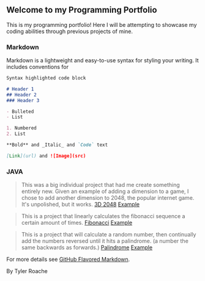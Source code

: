 ## Welcome to my Programming Portfolio

This is my programming portfolio! Here I will be attempting to showcase my coding abilities through previous projects of mine.

### Markdown

Markdown is a lightweight and easy-to-use syntax for styling your writing. It includes conventions for

```markdown
Syntax highlighted code block

# Header 1
## Header 2
### Header 3

- Bulleted
- List

1. Numbered
2. List

**Bold** and _Italic_ and `Code` text

[Link](url) and ![Image](src)
```

### JAVA

> This was a big individual project that had me create something entirely new. Given an example of adding a dimension to a game, I chose to add another dimension to 2048, the popular internet game. It's unpolished, but it works.
[3D 2048](https://github.com/Tyler-Roa/3D-2048)
[Example](https://github.com/Tyler-Roa/Programming-Portfolio/blob/main/images/3d%202048%20ex.png)

> This is a project that linearly calculates the fibonacci sequence a certain amount of times. [Fibonacci](https://github.com/Tyler-Roa/Programming-Portfolio/blob/main/JavaChapters/Chapter%206/Fibbo.java)
[Example](https://github.com/Tyler-Roa/Programming-Portfolio/blob/main/images/prog%20fibbonaci%20ex.PNG)

> This is a project that will calculate a random number, then continually add the numbers reversed until it hits a palindrome. (a number the same backwards as forwards.) [Palindrome](https://github.com/Tyler-Roa/Programming-Portfolio/blob/main/JavaChapters/Ch13/BigIntPal.java)
[Example](https://github.com/Tyler-Roa/Programming-Portfolio/blob/main/images/palindrome%20ex.PNG)










For more details see [GitHub Flavored Markdown](https://guides.github.com/features/mastering-markdown/).


By Tyler Roache
